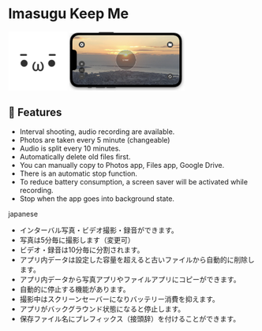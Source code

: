 # Imasugu Keep Me

<img src='img/img1.png' height=120px> <img src='img/img2.png' height=120px>

## :notebook: Features
- Interval shooting, audio recording are available.
- Photos are taken every 5 minute (changeable)
- Audio is split every 10 minutes.
- Automatically delete old files first.
- You can manually copy to Photos app, Files app, Google Drive.
- There is an automatic stop function.
- To reduce battery consumption, a screen saver will be activated while recording.
- Stop when the app goes into background state.

japanese
- インターバル写真・ビデオ撮影・録音ができます。
- 写真は5分毎に撮影します（変更可）
- ビデオ・録音は10分毎に分割されます。
- アプリ内データは設定した容量を超えると古いファイルから自動的に削除します。
- アプリ内データから写真アプリやファイルアプリにコピーができます。
- 自動的に停止する機能があります。
- 撮影中はスクリーンセーバーになりバッテリー消費を抑えます。
- アプリがバックグラウンド状態になると停止します。
- 保存ファイル名にプレフィックス（接頭辞）を付けることができます。

